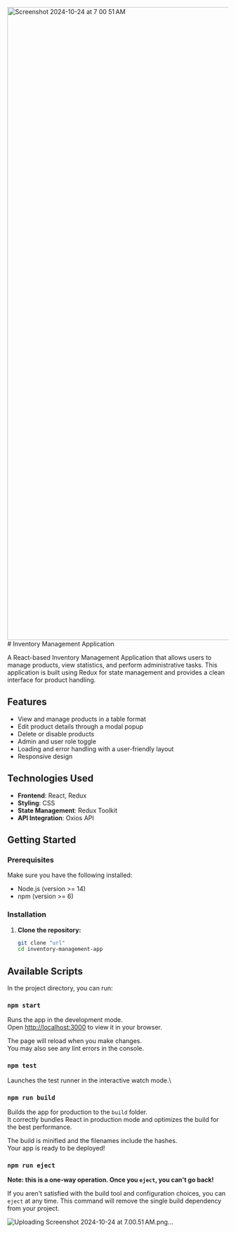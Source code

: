 <img width="1440" alt="Screenshot 2024-10-24 at 7 00 51 AM" src="https://github.com/user-attachments/assets/3c27de4c-5415-458f-93fc-48bc1ff198be"># Inventory Management Application

A React-based Inventory Management Application that allows users to manage products, view statistics, and perform administrative tasks. This application is built using Redux for state management and provides a clean interface for product handling.

## Features

- View and manage products in a table format
- Edit product details through a modal popup
- Delete or disable products
- Admin and user role toggle
- Loading and error handling with a user-friendly layout
- Responsive design

## Technologies Used

- **Frontend**: React, Redux
- **Styling**: CSS
- **State Management**: Redux Toolkit
- **API Integration**: Oxios API

## Getting Started

### Prerequisites

Make sure you have the following installed:

- Node.js (version >= 14)
- npm (version >= 6)

### Installation

1. **Clone the repository:**

   ```bash
   git clone "url"
   cd inventory-management-app


## Available Scripts

In the project directory, you can run:

### `npm start`

Runs the app in the development mode.\
Open [http://localhost:3000](http://localhost:3000) to view it in your browser.

The page will reload when you make changes.\
You may also see any lint errors in the console.

### `npm test`

Launches the test runner in the interactive watch mode.\


### `npm run build`

Builds the app for production to the `build` folder.\
It correctly bundles React in production mode and optimizes the build for the best performance.

The build is minified and the filenames include the hashes.\
Your app is ready to be deployed!


### `npm run eject`

**Note: this is a one-way operation. Once you `eject`, you can't go back!**

If you aren't satisfied with the build tool and configuration choices, you can `eject` at any time. This command will remove the single build dependency from your project.

![Uploading Screenshot 2024-10-24 at 7.00.51 AM.png…]()

